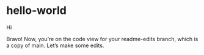 # hello-world

Hi

   Bravo! Now, you’re on the code view for your readme-edits branch, which is a copy of main. Let’s make some edits.
